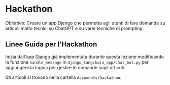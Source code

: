 # Hackathon
*Obiettivo*: Creare un'app Django che permetta agli utenti di fare domande su articoli molto tecnici su ChatGPT e su varie tecniche di prompting.
## Linee Guida per l'Hackathon
Inizia dall'app Django già implementata durante questa lezione modificando la funzione `handle_message` in `django_langchain_app/chat_bot.py` per aggiungere la logica per gestire le domande sugli articoli.

Gli articoli si trovano nella cartella `documents/hackathon`.